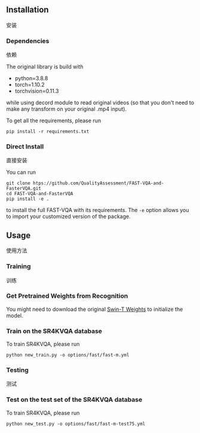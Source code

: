

## Installation
安装

### Dependencies
依赖

The original library is build with

- python=3.8.8
- torch=1.10.2
- torchvision=0.11.3

while using decord module to read original videos (so that you don't need to make any transform on your original .mp4 input).

To get all the requirements, please run

```shell
pip install -r requirements.txt
```

### Direct Install
直接安装

You can run

```shell
git clone htps://github.com/QualityAssessment/FAST-VQA-and-FasterVQA.git
cd FAST-VQA-and-FasterVQA
pip install -e .
```

to install the full FAST-VQA with its requirements. The `-e` option allows you to import your customized version of the package.

## Usage
使用方法


### Training
训练

### Get Pretrained Weights from Recognition

You might need to download the original [Swin-T Weights](https://github.com/SwinTransformer/storage/releases/download/v1.0.4/swin_tiny_patch244_window877_kinetics400_1k.pth) to initialize the model.

### Train on the SR4KVQA database 

To train SR4KVQA, please run

```
python new_train.py -o options/fast/fast-m.yml
```


### Testing
测试

### Test on the test set of the SR4KVQA database 

To train SR4KVQA, please run

```
python new_test.py -o options/fast/fast-m-test75.yml
```






